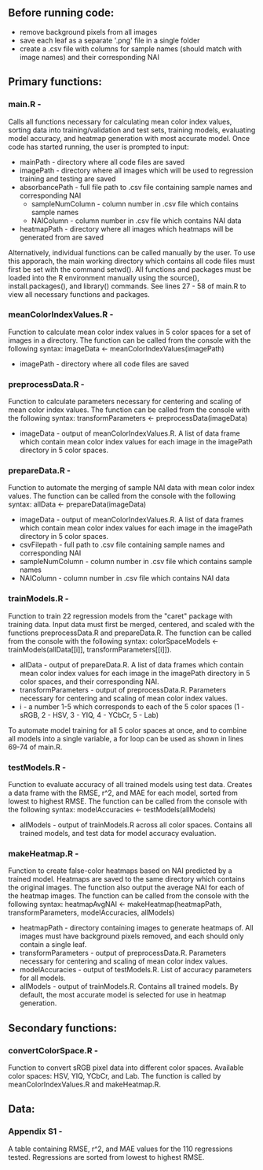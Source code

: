 ## Before running code:
- remove background pixels from all images
- save each leaf as a separate '.png' file in a single folder
- create a .csv file with columns for sample names (should match with image names) and their corresponding NAI

## Primary functions:
### main.R -
Calls all functions necessary for calculating mean color index values, sorting data into training/validation and test sets, training models, evaluating model accuracy, and heatmap generation with most accurate model.
Once code has started running, the user is prompted to input:
- mainPath - directory where all code files are saved
- imagePath - directory where all images which will be used to regression training and testing are saved
- absorbancePath - full file path to .csv file containing sample names and corresponding NAI
  - sampleNumColumn - column number in .csv file which contains sample names
  - NAIColumn - column number in .csv file which contains NAI data
- heatmapPath - directory where all images which heatmaps will be generated from are saved

Alternatively, individual functions can be called manually by the user. To use this apporach, the main working directory which contains all code files must first be set with the command setwd(). All functions and packages must be loaded into the R environment manually using the source(), install.packages(), and library() commands. See lines 27 - 58 of main.R to view all necessary functions and packages.

### meanColorIndexValues.R - 
Function to calculate mean color index values in 5 color spaces for a set of images in a directory. The function can be called from the console with the following syntax: imageData <- meanColorIndexValues(imagePath)
- imagePath - directory where all code files are saved

### preprocessData.R - 
Function to calculate parameters necessary for centering and scaling of mean color index values. The function can be called from the console with the following syntax: transformParameters <- preprocessData(imageData)
- imageData - output of meanColorIndexValues.R. A list of data frame which contain mean color index values for each image in the imagePath directory in 5 color spaces.

### prepareData.R - 
Function to automate the merging of sample NAI data with mean color index values. The function can be called from the console with the following syntax: allData <- prepareData(imageData)
- imageData - output of meanColorIndexValues.R. A list of data frames which contain mean color index values for each image in the imagePath directory in 5 color spaces.
- csvFilepath - full path to .csv file containing sample names and corresponding NAI
- sampleNumColumn - column number in .csv file which contains sample names
- NAIColumn - column number in .csv file which contains NAI data

### trainModels.R -
Function to train 22 regression models from the "caret" package with training data. Input data must first be merged, centered, and scaled with the functions preprocessData.R and prepareData.R. The function can be called from the console with the following syntax: colorSpaceModels <- trainModels(allData[[i]], transformParameters[[i]]).
- allData - output of prepareData.R. A list of data frames which contain mean color index values for each image in the imagePath directory in 5 color spaces, and their corresponding NAI.
- transformParameters - output of preprocessData.R. Parameters necessary for centering and scaling of mean color index values.
- i - a number 1-5 which corresponds to each of the 5 color spaces (1 - sRGB, 2 - HSV, 3 - YIQ, 4 - YCbCr, 5 - Lab)

To automate model training for all 5 color spaces at once, and to combine all models into a single variable, a for loop can be used as shown in lines 69-74 of main.R.

### testModels.R -
Function to evaluate accuracy of all trained models using test data. Creates a data frame with the RMSE, r^2, and MAE for each model, sorted from lowest to highest RMSE. The function can be called from the console with the following syntax: modelAccuracies <- testModels(allModels)
- allModels - output of trainModels.R across all color spaces. Contains all trained models, and test data for model accuracy evaluation.


### makeHeatmap.R - 
Function to create false-color heatmaps based on NAI predicted by a trained model. Heatmaps are saved to the same directory which contains the original images. The function also output the average NAI for each of the heatmap images. The function can be called from the console with the following syntax: heatmapAvgNAI <- makeHeatmap(heatmapPath, transformParameters, modelAccuracies, allModels)
- heatmapPath - directory containing images to generate heatmaps of. All images must have background pixels removed, and each should only contain a single leaf.
- transformParameters - output of preprocessData.R. Parameters necessary for centering and scaling of mean color index values.
- modelAccuracies - output of testModels.R. List of accuracy parameters for all models.
- allModels - output of trainModels.R. Contains all trained models. By default, the most accurate model is selected for use in heatmap generation.

## Secondary functions:
### convertColorSpace.R - 
Function to convert sRGB pixel data into different color spaces. Available color spaces: HSV, YIQ, YCbCr, and Lab. The function is called by meanColorIndexValues.R and makeHeatmap.R.

## Data:
### Appendix S1 - 
A table containing RMSE, r^2, and MAE values for the 110 regressions tested. Regressions are sorted from lowest to highest RMSE.
